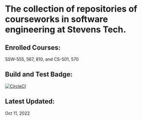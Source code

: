 # The collection of repositories of courseworks in software engineering at Stevens Tech.
## Enrolled Courses: 
SSW-555, 567, 810, and CS-501, 570
## Build and Test Badge:
[![CircleCI](https://dl.circleci.com/status-badge/img/gh/fluencyk/Stevens/tree/main.svg?style=svg)](https://dl.circleci.com/status-badge/redirect/gh/fluencyk/Stevens/tree/main)
## Latest Updated:
Oct 11, 2022
